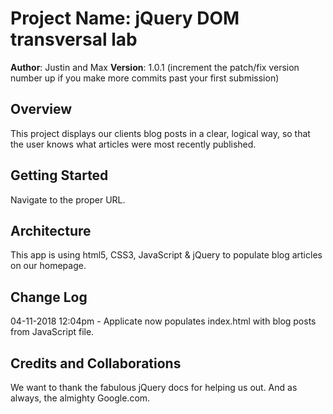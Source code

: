 # Project Name: jQuery DOM transversal lab

**Author**: Justin and Max
**Version**: 1.0.1 (increment the patch/fix version number up if you make more commits past your first submission)

## Overview
<!-- Provide a high level overview of what this application is and why you are building it, beyond the fact that it's an assignment for a Code Fellows 301 class. (i.e. What's your problem domain?) -->
This project displays our clients blog posts in a clear, logical way, so that the user knows what articles were most recently published. 

## Getting Started
<!-- What are the steps that a user must take in order to build this app on their own machine and get it running? --> Navigate to the proper URL.  

## Architecture
<!-- Provide a detailed description of the application design. What technologies (languages, libraries, etc) you're using, and any other relevant design information. -->
This app is using html5, CSS3, JavaScript & jQuery to populate blog articles on our homepage. 

## Change Log
04-11-2018 12:04pm - Applicate now populates index.html with blog posts from JavaScript file. 

<!-- Use this are to document the iterative changes made to your application as each feature is successfully implemented. Use time stamps. Here's an examples:

01-01-2001 4:59pm - Application now has a fully-functional express server, with GET and POST routes for the book resource.
-->
## Credits and Collaborations
We want to thank the fabulous jQuery docs for helping us out. And as always, the almighty Google.com. 